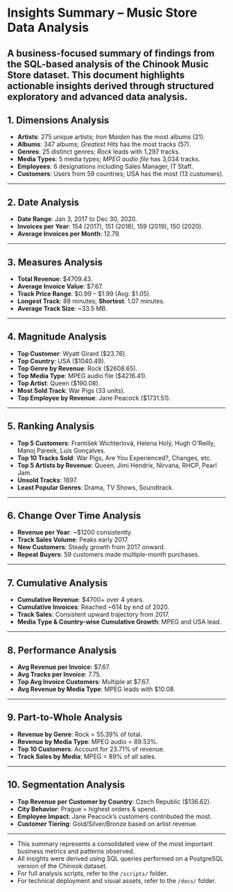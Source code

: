 # Insights Summary – Music Store Data Analysis

A business-focused summary of findings from the SQL-based analysis of the Chinook Music Store dataset. 
This document highlights actionable insights derived through structured exploratory and advanced data analysis.
---

## 1. Dimensions Analysis

- **Artists**: 275 unique artists; *Iron Maiden* has the most albums (21).
- **Albums**: 347 albums; *Greatest Hits* has the most tracks (57).
- **Genres**: 25 distinct genres; *Rock* leads with 1,297 tracks.
- **Media Types**: 5 media types; *MPEG audio file* has 3,034 tracks.
- **Employees**: 6 designations including Sales Manager, IT Staff.
- **Customers**: Users from 59 countries; USA has the most (13 customers).

---

## 2. Date Analysis

- **Date Range**: Jan 3, 2017 to Dec 30, 2020.
- **Invoices per Year**: 154 (2017), 151 (2018), 159 (2019), 150 (2020).
- **Average Invoices per Month**: 12.79.

---

## 3. Measures Analysis

- **Total Revenue**: $4709.43.
- **Average Invoice Value**: $7.67.
- **Track Price Range**: $0.99 – $1.99 (Avg: $1.05).
- **Longest Track**: 88 minutes; **Shortest**: 1.07 minutes.
- **Average Track Size**: ~33.5 MB.

---

## 4. Magnitude Analysis

- **Top Customer**: Wyatt Girard ($23.76).
- **Top Country**: USA ($1040.49).
- **Top Genre by Revenue**: Rock ($2608.65).
- **Top Media Type**: MPEG audio file ($4216.41).
- **Top Artist**: Queen ($190.08).
- **Most Sold Track**: War Pigs (33 units).
- **Top Employee by Revenue**: Jane Peacock ($1731.51).

---

## 5. Ranking Analysis

- **Top 5 Customers**: František Wichterlová, Helena Holý, Hugh O'Reilly, Manoj Pareek, Luís Gonçalves.
- **Top 10 Tracks Sold**: War Pigs, Are You Experienced?, Changes, etc.
- **Top 5 Artists by Revenue**: Queen, Jimi Hendrix, Nirvana, RHCP, Pearl Jam.
- **Unsold Tracks**: 1697.
- **Least Popular Genres**: Drama, TV Shows, Soundtrack.

---

## 6. Change Over Time Analysis

- **Revenue per Year**: ~$1200 consistently.
- **Track Sales Volume**: Peaks early 2017.
- **New Customers**: Steady growth from 2017 onward.
- **Repeat Buyers**: 59 customers made multiple-month purchases.

---

## 7. Cumulative Analysis

- **Cumulative Revenue**: $4700+ over 4 years.
- **Cumulative Invoices**: Reached ~614 by end of 2020.
- **Track Sales**: Consistent upward trajectory from 2017.
- **Media Type & Country-wise Cumulative Growth**: MPEG and USA lead.

---

## 8. Performance Analysis

- **Avg Revenue per Invoice**: $7.67.
- **Avg Tracks per Invoice**: 7.75.
- **Top Avg Invoice Customers**: Multiple at $7.67.
- **Avg Revenue by Media Type**: MPEG leads with $10.08.

---

## 9. Part-to-Whole Analysis

- **Revenue by Genre**: Rock = 55.39% of total.
- **Revenue by Media Type**: MPEG audio = 89.53%.
- **Top 10 Customers**: Account for 23.71% of revenue.
- **Track Sales by Media**: MPEG = 89% of all sales.

---

## 10. Segmentation Analysis

- **Top Revenue per Customer by Country**: Czech Republic ($136.62).
- **City Behavior**: Prague = highest orders & spend.
- **Employee Impact**: Jane Peacock’s customers contributed the most.
- **Customer Tiering**: Gold/Silver/Bronze based on artist revenue.

---

- This summary represents a consolidated view of the most important business metrics and patterns observed.
- All insights were derived using SQL queries performed on a PostgreSQL version of the Chinook dataset.
- For full analysis scripts, refer to the `/scripts/` folder.
- For technical deployment and visual assets, refer to the `/docs/` folder.
